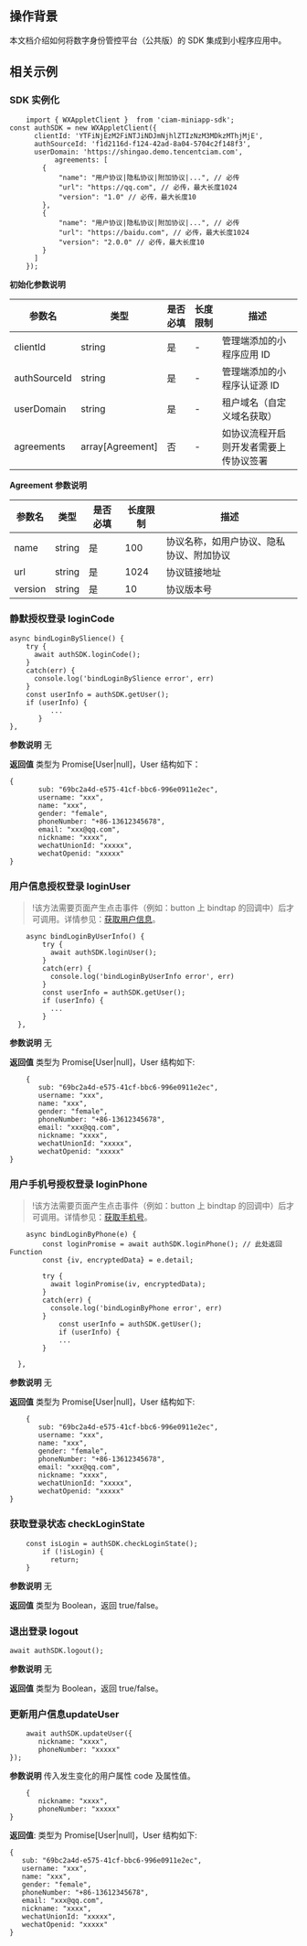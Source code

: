 ## 操作背景
本文档介绍如何将数字身份管控平台（公共版）的 SDK 集成到小程序应用中。

## 相关示例
### SDK 实例化
```
	import { WXAppletClient }  from 'ciam-miniapp-sdk';
const authSDK = new WXAppletClient({
      clientId: 'YTFiNjEzM2FiNTJiNDJmNjhlZTIzNzM3MDkzMThjMjE',
      authSourceId: 'f1d2116d-f124-42ad-8a04-5704c2f148f3',
      userDomain: 'https://shingao.demo.tencentciam.com',
	       agreements: [
        {
            "name": "用户协议|隐私协议|附加协议|...", // 必传
            "url": "https://qq.com", // 必传，最大长度1024
            "version": "1.0" // 必传，最大长度10
        },
        {
            "name": "用户协议|隐私协议|附加协议|...", // 必传
            "url": "https://baidu.com", // 必传，最大长度1024
            "version": "2.0.0" // 必传，最大长度10
        }
      ]
    });
```

**初始化参数说明**

| **参数名**   | **类型**         | **是否必填** | **长度限制** | **描述**                               |
| ------------ | ---------------- | ------------ | ------------ | -------------------------------------- |
| clientId     | string           | 是           | -            | 管理端添加的小程序应用 ID              |
| authSourceId | string           | 是           | -            | 管理端添加的小程序认证源 ID            |
| userDomain   | string           | 是           | -            | 租户域名（自定义域名获取）             |
| agreements   | array[Agreement] | 否           | -            | 如协议流程开启则开发者需要上传协议签署 |

**Agreement 参数说明**

| **参数名** | **类型** | **是否必填** | **长度限制** | **描述**                                 |
| ---------- | -------- | ------------ | ------------ | ---------------------------------------- |
| name       | string   | 是           | 100          | 协议名称，如用户协议、隐私协议、附加协议 |
| url        | string   | 是           | 1024         | 协议链接地址                             |
| version    | string   | 是           | 10           | 协议版本号                               |

### 静默授权登录 loginCode 

```
async bindLoginBySlience() {
    try {
      await authSDK.loginCode();
    }
    catch(err) {
      console.log('bindLoginBySlience error', err)
    }
    const userInfo = authSDK.getUser();
    if (userInfo) {
	      ...
	   }
},
```

**参数说明**
无

**返回值**
类型为 Promise[User|null]，User 结构如下：
```
{
	   sub: "69bc2a4d-e575-41cf-bbc6-996e0911e2ec",
	   username: "xxx",
	   name: "xxx",
	   gender: "female",
	   phoneNumber: "+86-13612345678",
	   email: "xxx@qq.com",
	   nickname: "xxxx",
	   wechatUnionId: "xxxxx",
	   wechatOpenid: "xxxxx"
}
```

### 用户信息授权登录 loginUser
>!该方法需要页面产生点击事件（例如：button 上 bindtap 的回调中）后才可调用。详情参见：[获取用户信息](https://developers.weixin.qq.com/miniprogram/dev/api/open-api/user-info/wx.getUserProfile.html)。
>
```
	async bindLoginByUserInfo() {
	    try {
	      await authSDK.loginUser();
	    }
	    catch(err) {
	      console.log('bindLoginByUserInfo error', err)
	    }
	    const userInfo = authSDK.getUser();
	    if (userInfo) {
	      ...
	    }
  },
```

**参数说明**
无

**返回值**
类型为 Promise[User|null]，User 结构如下:
```
	{
	   sub: "69bc2a4d-e575-41cf-bbc6-996e0911e2ec",
	   username: "xxx",
	   name: "xxx",
	   gender: "female",
	   phoneNumber: "+86-13612345678",
	   email: "xxx@qq.com",
	   nickname: "xxxx",
	   wechatUnionId: "xxxxx",
	   wechatOpenid: "xxxxx"
}
```

### 用户手机号授权登录 loginPhone
>!该方法需要页面产生点击事件（例如：button 上 bindtap 的回调中）后才可调用。详情参见：[获取手机号](https://developers.weixin.qq.com/miniprogram/dev/framework/open-ability/getPhoneNumber.html)。
>
```
	async bindLoginByPhone(e) {
	    const loginPromise = await authSDK.loginPhone(); // 此处返回Function
	    const {iv, encryptedData} = e.detail;
	
	    try { 
	      await loginPromise(iv, encryptedData);
	    }
	    catch(err) {
	      console.log('bindLoginByPhone error', err)
	    }
			const userInfo = authSDK.getUser();
			if (userInfo) {
			...
	    }
		
  },

```

**参数说明**
无

**返回值**
类型为 Promise[User|null]，User 结构如下:
```
	{
	   sub: "69bc2a4d-e575-41cf-bbc6-996e0911e2ec",
	   username: "xxx",
	   name: "xxx",
	   gender: "female",
	   phoneNumber: "+86-13612345678",
	   email: "xxx@qq.com",
	   nickname: "xxxx",
	   wechatUnionId: "xxxxx",
	   wechatOpenid: "xxxxx"
}
```

### 获取登录状态 checkLoginState
```
	const isLogin = authSDK.checkLoginState();
	    if (!isLogin) {
	      return;
    }
```

**参数说明**
无

**返回值**
类型为 Boolean，返回 true/false。


### 退出登录 logout
```
await authSDK.logout();
```

**参数说明**
无

**返回值**
类型为 Boolean，返回 true/false。

### 更新用户信息updateUser
```
	await authSDK.updateUser({
	   nickname: "xxxx",
	   phoneNumber: "xxxxx"
});
```

**参数说明**
传入发生变化的用户属性 code 及属性值。
```
	{
	   nickname: "xxxx",
	   phoneNumber: "xxxxx"
}
```

**返回值**:
类型为 Promise[User|null]，User 结构如下:
```
{
   sub: "69bc2a4d-e575-41cf-bbc6-996e0911e2ec",
   username: "xxx",
   name: "xxx",
   gender: "female",
   phoneNumber: "+86-13612345678",
   email: "xxx@qq.com",
   nickname: "xxxx",
   wechatUnionId: "xxxxx",
   wechatOpenid: "xxxxx"
}
```
